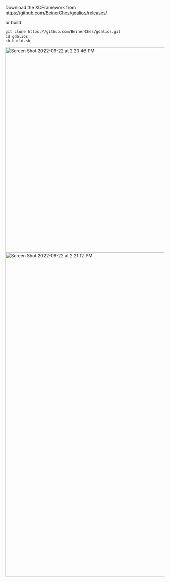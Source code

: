 Download the XCFramework from 
https://github.com/BeinerChes/gdalios/releases/

or build

```
git clone https://github.com/BeinerChes/gdalios.git
cd gdalios
sh build.sh
```
<img width="646" alt="Screen Shot 2022-09-22 at 2 20 46 PM" src="https://user-images.githubusercontent.com/6100679/191856315-17fe56e3-ab66-420c-be49-05cfea956855.png">
<img width="1024" alt="Screen Shot 2022-09-22 at 2 21 12 PM" src="https://user-images.githubusercontent.com/6100679/191856340-ff1690a8-96d7-42c3-bc90-e70f5ff7209b.png">
